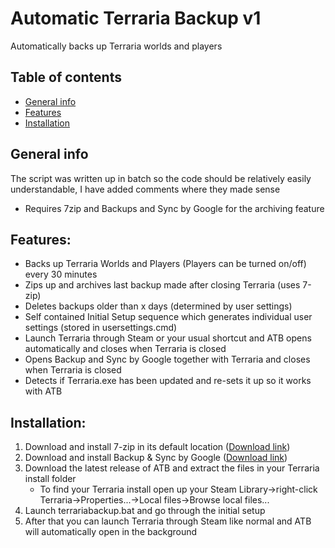 # Automatic Terraria Backup v1
Automatically backs up Terraria worlds and players
## Table of contents
* [General info](#general-info)
* [Features](#features)
* [Installation](#installation)

## General info
The script was written up in batch so the code should be relatively easily understandable, I have added comments where they made sense

* Requires 7zip and Backups and Sync by Google for the archiving feature

## Features:
* Backs up Terraria Worlds and Players (Players can be turned on/off) every 30 minutes
* Zips up and archives last backup made after closing Terraria (uses 7-zip)
* Deletes backups older than x days (determined by user settings)
* Self contained Initial Setup sequence which generates individual user settings (stored in usersettings.cmd)
* Launch Terraria through Steam or your usual shortcut and ATB opens automatically and closes when Terraria is closed
* Opens Backup and Sync by Google together with Terraria and closes when Terraria is closed
* Detects if Terraria.exe has been updated and re-sets it up so it works with ATB

## Installation:
1. Download and install 7-zip in its default location ([Download link](https://www.7-zip.org/ "https://www.7-zip.org/"))
2. Download and install Backup & Sync by Google ([Download link](https://www.google.com/drive/download/ "https://www.google.com/drive/download/"))
3. Download the latest release of ATB and extract the files in your Terraria install folder 
   * To find your Terraria install open up your Steam Library->right-click Terraria->Properties...->Local files->Browse local files...
4. Launch terrariabackup.bat and go through the initial setup
5. After that you can launch Terraria through Steam like normal and ATB will automatically open in the background
